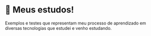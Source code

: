 # 📑 Meus estudos!

Exemplos e testes que representam meu processo de aprendizado em diversas tecnologias que estudei e venho estudando.
